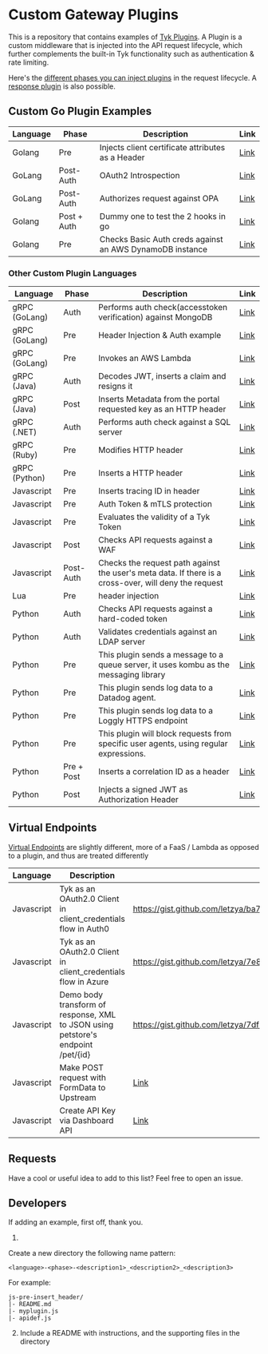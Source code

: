 # Custom Gateway Plugins

This is a repository that contains examples of [Tyk Plugins](https://tyk.io/docs/plugins/).  A Plugin is a custom middleware that is injected into the API request lifecycle, which further complements the built-in Tyk functionality such as authentication & rate limiting.

Here's the [different phases you can inject plugins](https://tyk.io/docs/concepts/middleware-execution-order/) in the request lifecycle.  A [response plugin](https://tyk.io/docs/plugins/response-plugins/) is also possible.

## Custom Go Plugin Examples

Language | Phase | Description                                                                                              | Link 
-------- | ----- |----------------------------------------------------------------------------------------------------------| --- 
Golang	|	Pre	| 	Injects client certificate attributes as a Header	                                                      |	[Link](plugins/go-pre-cert_inject_dn)
GoLang	|	Post-Auth	| 	OAuth2 Introspection	                                                                                   |	[Link](plugins/go-postauth-oauth2_introspection)
GoLang	|	Post-Auth	| 	Authorizes request against OPA	                                                                         |	[Link](plugins/go-postauth-opa_integration)
Golang	|	Post + Auth	| 	Dummy one to test the 2 hooks in go	                                                                    |	[Link](plugins/go-auth-multiple_hook_example)
Golang	|	Pre	| 	Checks Basic Auth creds  against an AWS DynamoDB instance	       | [Link](plugins/go-auth-basicauth_dynamodb)                  

### Other Custom Plugin Languages

Language | Phase | Description                                                                                              | Link 
-------- | ----- |----------------------------------------------------------------------------------------------------------| --- 
gRPC (GoLang)	|	Auth	| 	Performs auth check(accesstoken verification) against MongoDB	                                                                        |	[Link](plugins/grpc_go-auth-mongo-accesstoken) 
gRPC (GoLang)	|	Pre	| 	Header Injection & Auth example	                                                                        |	[Link](plugins/grpc_go-auth-pre_headerinject_authhook) 
gRPC (GoLang)	|	Pre	| 	Invokes an AWS Lambda	                                                                                  |	[Link](plugins/grpc_go-pre-aws_lambda) 
gRPC (Java)	|	Auth	| 	Decodes JWT, inserts a claim and resigns it	                                                            |	[Link](plugins/grpc_java-auth-jwt_decoder_repackager) 
gRPC (Java)	|	Post	| 	Inserts Metadata from the portal requested key as an HTTP header	                                       |	[Link](plugins/grpc_java-post-insert_metadata_as_header) 
gRPC (.NET)	|	Auth	| 	Performs auth check against a SQL server	                                                               |	[Link](plugins/grpc_dotnet-auth_sql_basicauth ) 
gRPC (Ruby)	|	Pre  | 	Modifies HTTP header	                                                                                   |	[Link](plugins/grpc_ruby-pre-header_modify) 
gRPC (Python)	|	Pre  | 	Inserts a HTTP header	                                                                                  |	[Link](plugins/grpc_python-pre-insert_header) 
Javascript	|	Pre	| 	Inserts tracing ID in header	                                                                           |	[Link](plugins/js-pre-insert_header)
Javascript	|	Pre	| 	Auth Token & mTLS protection	                                                                           |	[Link](plugins/js-pre-mtls_token_auth)
Javascript	|	Pre	| 	Evaluates the validity of a Tyk Token	                                                                  |	[Link](plugins/js-pre-token_inspection)
Javascript	|	Post	| 	Checks API requests against a WAF	                                                                      |	[Link](plugins/js-pre-post-waf)
Javascript	|	Post-Auth	| 	Checks the request path against the user's meta data.  If there is a cross-over, will deny the request	 |	[Link](plugins/js-post_auth-checks_path_against_metadata)
Lua	|	Pre	| 	header injection	                                                                                       |	[Link](plugins/lua-pre-header_injection) 
Python	|	Auth	| 	Checks API requests against a hard-coded token	                                                         |	[Link](plugins/py-auth_example) 
Python	|	Auth	| 	Validates credentials against an LDAP server	                                                           |	[Link](plugins/py-auth-ldap_example) 
Python	|	Pre	| 	This plugin sends a message to a queue server, it uses kombu as the messaging library	                  |	[Link](plugins/py-pre-message_queue_kombo) 
Python	|	Pre	| 	This plugin sends log data to a Datadog agent.	                                                         |	[Link](plugins/py-pre-datadog_logger) 
Python	|	Pre	| 	This plugin sends log data to a Loggly HTTPS endpoint	                                                  |	[Link](plugins/py-pre-loggly_integration) 
Python	|	Pre	| 	This plugin will block requests from specific user agents, using regular expressions.	                  |	[Link](plugins/py-pre-bot_detection) 
Python	|	Pre  +  Post	| 	Inserts a correlation ID as a header	                                                                   |	[Link](plugins/py-pre_post-correlation_id_insert)
Python	|	Post	| 	Injects a signed JWT as Authorization Header	                                                           |	[Link](plugins/py-post-jwt-injection) 


## Virtual Endpoints

[Virtual Endpoints](https://tyk.io/docs/advanced-configuration/compose-apis/virtual-endpoints/) are slightly different, more of a FaaS / Lambda as opposed to a plugin, and thus are treated differently

Language |  Description | Link 
-------- | ------------ | --- 
Javascript	|	Tyk as an OAuth2.0 Client in client_credentials flow in Auth0	|	https://gist.github.com/letzya/ba7c2cd833c11fac61ae4a1d1908f1dc
Javascript	|	Tyk as an OAuth2.0 Client in client_credentials flow in Azure	|	https://gist.github.com/letzya/7e852181643e871481a7997ae3d5b84a
Javascript	|	Demo body transform of response, XML to JSON using petstore's endpoint /pet/{id}	|	https://gist.github.com/letzya/7df4dbc37f2f075795995efb8e205d3e
Javascript	|	Make POST request with FormData to Upstream	|	[Link](plugins/ve_formdata-post)
Javascript	|	Create API Key via Dashboard API 	|	[Link](plugins/ve_createkey.md)

## Requests

Have a cool or useful idea to add to this list?  Feel free to open an issue.


## Developers

If adding an example, first off, thank you.

1.
Create a new directory the following name pattern:
```
<language>-<phase>-<description1>_<description2>_<description3>
```
For example:
```
js-pre-insert_header/
|- README.md
|- myplugin.js
|- apidef.js
```

2. Include a README with instructions, and the supporting files in the directory
